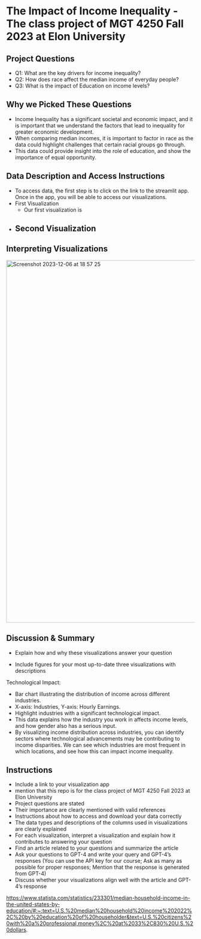 # The Impact of Income Inequality - The class project of MGT 4250 Fall 2023 at Elon University



## Project Questions
- Q1: What are the key drivers for income inequality?
- Q2: How does race affect the median income of everyday people?
- Q3: What is the impact of Education on income levels? 

## Why we Picked These Questions
- Income Inequality has a significant societal and economic impact, and it is important that we understand the factors that lead to inequality for greater economic development.
- When comparing median incomes, it is important to factor in race as the data could highlight challenges that certain racial groups go through.
- This data could provide insight into the role of education, and show the importance of equal opportunity. 

  
## Data Description and Access Instructions
- To access data, the first step is to click on the link to the streamlit app. Once in the app, you will be able to access our visualizations. 
- First Visualization
    -  Our first visualization is 
- Second Visualization
    - 



## Interpreting Visualizations
<img width="967" alt="Screenshot 2023-12-06 at 18 57 25" src="https://github.com/proedl10/mgt4250project/assets/152214737/c0d1b696-2417-4dac-a04d-f1e055383a46">



## Discussion & Summary
- Explain how and why these visualizations answer your question


 

- Include figures for your most up-to-date three visualizations with descriptions



Technological Impact:
- Bar chart illustrating the distribution of income across different industries.
- X-axis: Industries, Y-axis: Hourly Earnings.
- Highlight industries with a significant technological impact. 
- This data explains how the industry you work in affects income levels, and how gender also has a serious input.
- By visualizing income distribution across industries, you can identify sectors where technological advancements may be contributing to income disparities. We can see which industries are most frequent in which locations, and see how this can impact income inequality.


## Instructions
- Include a link to your visualization app
- mention that this repo is for the class project of MGT 4250 Fall 2023 at Elon University
- Project questions are stated
- Their importance are clearly mentioned with valid references
- Instructions about how to access and download your data correctly
- The data types and descriptions of the columns used in visualizations are clearly explained
- For each visualization, interpret a visualization and explain how it contributes to answering your question
- Find an article related to your questions and summarize the article
- Ask your questions to GPT-4 and write your query and GPT-4’s responses (You can use the API key for our course; Ask as many as possible for proper responses; Mention that the response is generated from GPT-4)
- Discuss whether your visualizations align well with the article and GPT-4’s
response

https://www.statista.com/statistics/233301/median-household-income-in-the-united-states-by-education/#:~:text=U.S.%20median%20household%20income%202022%2C%20by%20education%20of%20householder&text=U.S.%20citizens%20with%20a%20professional,money%2C%20at%2033%2C830%20U.S.%20dollars.
